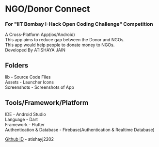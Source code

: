 # NGO/Donor Connect

### For "IIT Bombay I-Hack Open Coding Challenge" Competition
A Cross-Platform App(ios/Android)\
This app aims to reduce gap between the Donor and NGOs.\
This app would help people to donate money to NGOs.\
Developed By ATISHAYA JAIN

## Folders
lib - Source Code Files\
Assets - Launcher Icons\
Screenshots - Screenshots of App

## Tools/Framework/Platform
IDE - Android Studio\
Language - Dart\
Framework - Flutter\
Authentication & Database - Firebase(Authentication & Realtime Database)

[Github ID](https://github.com/atishayj2202) - atishayj2202